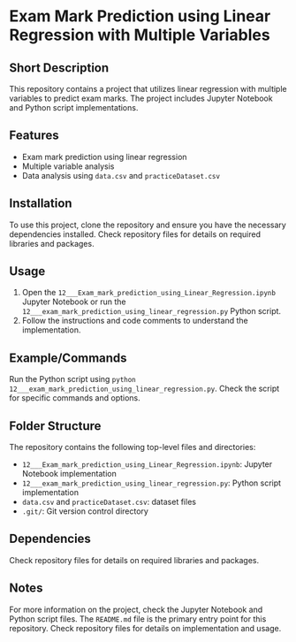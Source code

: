 # Exam Mark Prediction using Linear Regression with Multiple Variables
## Short Description
This repository contains a project that utilizes linear regression with multiple variables to predict exam marks. The project includes Jupyter Notebook and Python script implementations.

## Features
* Exam mark prediction using linear regression
* Multiple variable analysis
* Data analysis using `data.csv` and `practiceDataset.csv`

## Installation
To use this project, clone the repository and ensure you have the necessary dependencies installed. Check repository files for details on required libraries and packages.

## Usage
1. Open the `12___Exam_mark_prediction_using_Linear_Regression.ipynb` Jupyter Notebook or run the `12___exam_mark_prediction_using_linear_regression.py` Python script.
2. Follow the instructions and code comments to understand the implementation.

## Example/Commands
Run the Python script using `python 12___exam_mark_prediction_using_linear_regression.py`. Check the script for specific commands and options.

## Folder Structure
The repository contains the following top-level files and directories:
* `12___Exam_mark_prediction_using_Linear_Regression.ipynb`: Jupyter Notebook implementation
* `12___exam_mark_prediction_using_linear_regression.py`: Python script implementation
* `data.csv` and `practiceDataset.csv`: dataset files
* `.git/`: Git version control directory

## Dependencies
Check repository files for details on required libraries and packages.

## Notes
For more information on the project, check the Jupyter Notebook and Python script files. The `README.md` file is the primary entry point for this repository. Check repository files for details on implementation and usage.